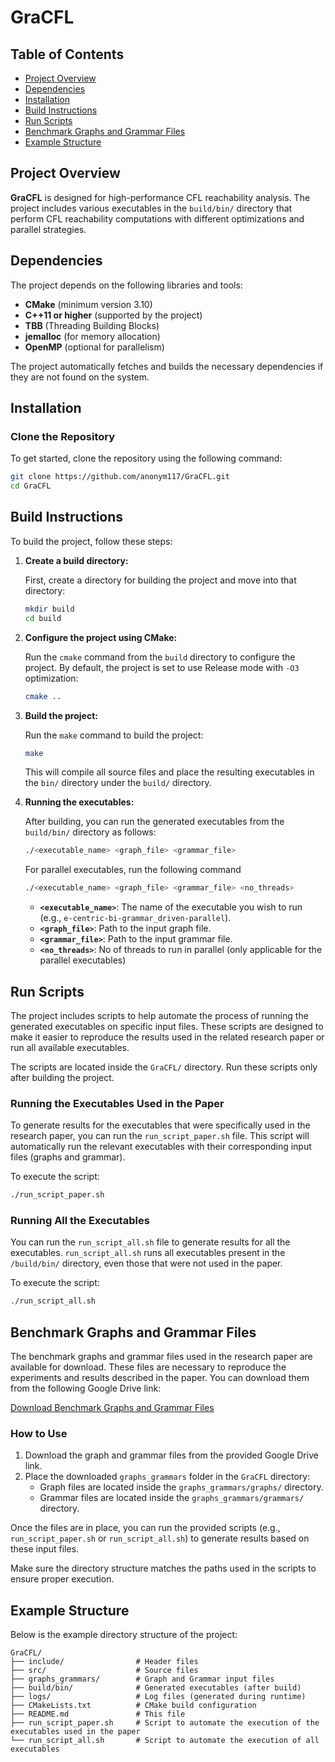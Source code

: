 # GraCFL

## Table of Contents
- [Project Overview](#project-overview)
- [Dependencies](#dependencies)
- [Installation](#installation)
- [Build Instructions](#build-instructions)
- [Run Scripts](#run-scripts)
- [Benchmark Graphs and Grammar Files](#benchmark)
- [Example Structure](#example-structure)

## Project Overview
**GraCFL** is designed for high-performance CFL reachability analysis. The project includes various executables in the `build/bin/` directory that perform CFL reachability computations with different optimizations and parallel strategies.

## Dependencies
The project depends on the following libraries and tools:

- **CMake** (minimum version 3.10)
- **C++11 or higher** (supported by the project)
- **TBB** (Threading Building Blocks)
- **jemalloc** (for memory allocation)
- **OpenMP** (optional for parallelism)

The project automatically fetches and builds the necessary dependencies if they are not found on the system.

## Installation

### Clone the Repository
To get started, clone the repository using the following command:

```bash
git clone https://github.com/anonym117/GraCFL.git
cd GraCFL
```

## Build Instructions

To build the project, follow these steps:

1. **Create a build directory:**

    First, create a directory for building the project and move into that directory:

    ```bash
    mkdir build
    cd build
    ```

2. **Configure the project using CMake:**

    Run the `cmake` command from the `build` directory to configure the project. By default, the project is set to use Release mode with `-O3` optimization:

    ```bash
    cmake ..
    ```
3. **Build the project:**

    Run the `make` command to build the project:
   
    ```bash
    make
    ```
    This will compile all source files and place the resulting executables in the `bin/` directory under the `build/` directory.

5. **Running the executables:**

    After building, you can run the generated executables from the `build/bin/` directory as follows:
   
   ```bash
   ./<executable_name> <graph_file> <grammar_file>
   ```
    For parallel executables, run the following command
   ```bash
   ./<executable_name> <graph_file> <grammar_file> <no_threads>
   ```
   
    - **`<executable_name>`**: The name of the executable you wish to run (e.g., `e-centric-bi-grammar_driven-parallel`).
    - **`<graph_file>`**: Path to the input graph file.
    - **`<grammar_file>`**: Path to the input grammar file.
    - **`<no_threads>`**: No of threads to run in parallel (only applicable for the parallel executables)


## Run Scripts 

The project includes scripts to help automate the process of running the generated executables on specific input files. These scripts are designed to make it easier to reproduce the results used in the related research paper or run all available executables. 

The scripts are located inside the `GraCFL/` directory. Run these scripts only after building the project.

### Running the Executables Used in the Paper

To generate results for the executables that were specifically used in the research paper, you can run the `run_script_paper.sh` file. This script will automatically run the relevant executables with their corresponding input files (graphs and grammar).

To execute the script:

```bash
./run_script_paper.sh
```
### Running All the Executables

You can run the `run_script_all.sh` file to generate results for all the executables. `run_script_all.sh` runs all executables present in the `/build/bin/` directory, even those that were not used in the paper.

To execute the script:

```bash
./run_script_all.sh
```

## Benchmark Graphs and Grammar Files

The benchmark graphs and grammar files used in the research paper are available for download. These files are necessary to reproduce the experiments and results described in the paper. You can download them from the following Google Drive link:

[Download Benchmark Graphs and Grammar Files](https://drive.google.com/drive/folders/1mLMhuXbj4Eu9xrhFcQs3uH3Lp0lw0iZ8?usp=sharing)

### How to Use

1. Download the graph and grammar files from the provided Google Drive link.
2. Place the downloaded `graphs_grammars` folder in the `GraCFL` directory:
   - Graph files are located inside  the `graphs_grammars/graphs/` directory.
   - Grammar files are located inside the `graphs_grammars/grammars/` directory.

Once the files are in place, you can run the provided scripts (e.g., `run_script_paper.sh` or `run_script_all.sh`) to generate results based on these input files.

Make sure the directory structure matches the paths used in the scripts to ensure proper execution.

## Example Structure

Below is the example directory structure of the project:
```
GraCFL/
├── include/                # Header files
├── src/                    # Source files
├── graphs_grammars/        # Graph and Grammar input files
├── build/bin/              # Generated executables (after build)
├── logs/                   # Log files (generated during runtime)
├── CMakeLists.txt          # CMake build configuration
├── README.md               # This file
├── run_script_paper.sh     # Script to automate the execution of the executables used in the paper
└── run_script_all.sh       # Script to automate the execution of all executables
```







